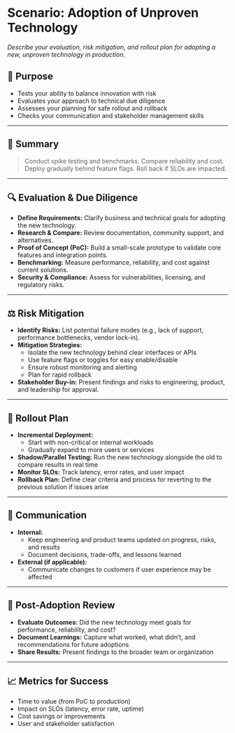# Scenario: Adoption of Unproven Technology

_Describe your evaluation, risk mitigation, and rollout plan for adopting a new, unproven technology in production._

## 🎯 Purpose
- Tests your ability to balance innovation with risk
- Evaluates your approach to technical due diligence
- Assesses your planning for safe rollout and rollback
- Checks your communication and stakeholder management skills

---

## 📝 Summary
> Conduct spike testing and benchmarks. Compare reliability and cost. Deploy gradually behind feature flags. Roll back if SLOs are impacted.

---

## 🔍 Evaluation & Due Diligence
- **Define Requirements:** Clarify business and technical goals for adopting the new technology.
- **Research & Compare:** Review documentation, community support, and alternatives.
- **Proof of Concept (PoC):** Build a small-scale prototype to validate core features and integration points.
- **Benchmarking:** Measure performance, reliability, and cost against current solutions.
- **Security & Compliance:** Assess for vulnerabilities, licensing, and regulatory risks.

---

## ⚖️ Risk Mitigation
- **Identify Risks:** List potential failure modes (e.g., lack of support, performance bottlenecks, vendor lock-in).
- **Mitigation Strategies:**
  - Isolate the new technology behind clear interfaces or APIs
  - Use feature flags or toggles for easy enable/disable
  - Ensure robust monitoring and alerting
  - Plan for rapid rollback
- **Stakeholder Buy-in:** Present findings and risks to engineering, product, and leadership for approval.

---

## 🚀 Rollout Plan
- **Incremental Deployment:**
  - Start with non-critical or internal workloads
  - Gradually expand to more users or services
- **Shadow/Parallel Testing:** Run the new technology alongside the old to compare results in real time
- **Monitor SLOs:** Track latency, error rates, and user impact
- **Rollback Plan:** Define clear criteria and process for reverting to the previous solution if issues arise

---

## 📢 Communication
- **Internal:**
  - Keep engineering and product teams updated on progress, risks, and results
  - Document decisions, trade-offs, and lessons learned
- **External (if applicable):**
  - Communicate changes to customers if user experience may be affected

---

## 📝 Post-Adoption Review
- **Evaluate Outcomes:** Did the new technology meet goals for performance, reliability, and cost?
- **Document Learnings:** Capture what worked, what didn’t, and recommendations for future adoptions
- **Share Results:** Present findings to the broader team or organization

---

## 📈 Metrics for Success
- Time to value (from PoC to production)
- Impact on SLOs (latency, error rate, uptime)
- Cost savings or improvements
- User and stakeholder satisfaction
